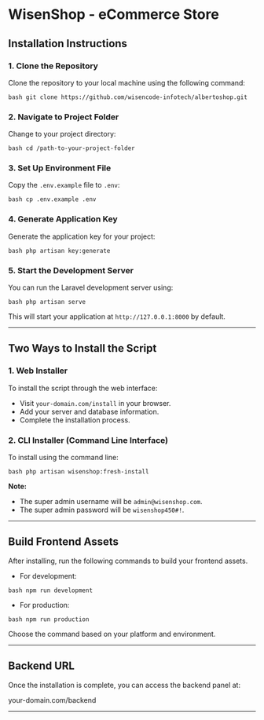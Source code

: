 # WisenShop - eCommerce Store

## Installation Instructions

### 1. Clone the Repository

Clone the repository to your local machine using the following command:

```bash git clone https://github.com/wisencode-infotech/albertoshop.git```

### 2. Navigate to Project Folder

Change to your project directory:

```bash cd /path-to-your-project-folder```

### 3. Set Up Environment File

Copy the `.env.example` file to `.env`:

```bash cp .env.example .env```

### 4. Generate Application Key

Generate the application key for your project:

```bash php artisan key:generate```

### 5. Start the Development Server

You can run the Laravel development server using:

```bash php artisan serve```

This will start your application at `http://127.0.0.1:8000` by default.

---

## Two Ways to Install the Script

### 1. Web Installer

To install the script through the web interface:

- Visit `your-domain.com/install` in your browser.
- Add your server and database information.
- Complete the installation process.

### 2. CLI Installer (Command Line Interface)

To install using the command line:

```bash php artisan wisenshop:fresh-install```

**Note:**
- The super admin username will be `admin@wisenshop.com`.
- The super admin password will be `wisenshop450#!`.

---

## Build Frontend Assets

After installing, run the following commands to build your frontend assets.

- For development:

```bash npm run development```

- For production:

```bash npm run production```

Choose the command based on your platform and environment.

---

## Backend URL

Once the installation is complete, you can access the backend panel at:

your-domain.com/backend

---